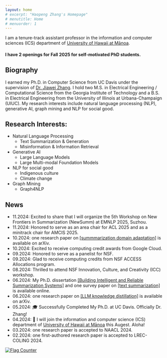 ```yaml
---
layout: home
# excerpt: "Haopeng Zhang's Homepage"
# menutitle: Home
# menuorder: 1
---
```


I am a tenure-track assistant professor in the information and computer sciences (ICS) department of <a href="https://www.ics.hawaii.edu/"><u>University of Hawaii at Mānoa</u></a>. 

#### I have 2 openings for Fall 2025 for self-motivated PhD students.


## Biography

I earned my Ph.D. in Computer Science from UC Davis under the supervision of <a href="http://jiaweizhang.net/"><u>Dr. Jiawei Zhang</u></a>. I hold two M.S. in Electrical Engineering / Computational Science from the Georgia Institute of Technology and a B.S. in Electrical Engineering from the University of Illinois at Urbana-Champaign (UIUC). My research interests include natural language processing (NLP), generative AI, graph mining and NLP for social good. 


## Research Interests:

- Natural Language Processing
	- Text Summarization & Generation
	- Misinformation & Information Retrieval
- Generative AI
	- Large Language Models
	- Large Multi-modal Foundation Models
- NLP for social good
	- Indigenous culture
	- Climate change
- Graph Mining
	- Graph4NLP

## News
- 11.2024: Excited to share that I will organize the 5th Workshop on New Frontiers in Summarization (NewSumm) at EMNLP 2025, Suzhou.
- 11.2024: Honored to serve as an area chair for ACL 2025 and as a minitrack chair for AMCIS 2025.
- 10.2024: one research paper on <a href = "https://arxiv.org/pdf/2410.15687" target="_blank"> [summmarization domain adaptation]</a> is available on arXiv.
- 10.2024: Excited to receive computing credit awards from Google Cloud.
- 09.2024: Honored to serve as a panelist for NSF.
- 09.2024: Glad to receive computing credits from NSF ACCESS Allocations program.
- 08.2024: Thrilled to attend NSF Innovation, Culture, and Creativity (ICC) workshop.
- 06.2024: My Ph.D. dissertation <a href = "https://escholarship.org/uc/item/7zn0b66s" target="_blank">[Building Intelligent and Reliable Summarization Systems]</a> and one survey paper on <a href = "https://arxiv.org/abs/2406.11289" target="_blank"> [text summarization]</a> is available online.
- 06.2024: one research paper on <a href = "https://arxiv.org/abs/2406.12169" target="_blank">[LLM knowledge distillation]</a> is available on arXiv.
- 05.2024: 🎓 Successfully Completed My Ph.D. at UC Davis. Officially Dr. Zhang!
- 04.2024: 🎉 I will join the information and computer science (ICS) department of <a href="https://www.ics.hawaii.edu/"><u>University of Hawaii at Mānoa</u></a> this Augest. Aloha! 
- 03.2024: one research paper is accepted to NAACL 2024.
- 02.2024: one first-authored research paper is accepted to LREC-COLING 2024.

<!-- - 10.2023: two first-authored research papers are accepted to Findings of EMNLP 2023.
- 09.2023: serve as PC member for SDM 24.
- 09.2023: one first-authored research paper is accepted to IJCNLP-AACL 2023.
- 06.2023: start my research internship at AWS AI lab.
- 06.2023: one first-authored research paper is accepted to LLM4AI workshop at KDD 23.
- 06.2023: serve as reviewer for EMNLP 2023, SDM 24 and PC for NewSumm workshop 2023.
- 05.2023: one first-authored research paper is accepted to ACL 2023 CODI. 
- 05.2023: one first-authored research paper is accepted to Findings of ACL 2023.
- 04.2023: start my research internship at Megagon Lab.
- 04.2023: one research paper <a href = "https://arxiv.org/abs/2304.04193" target="_blank">[Extractive Summarization via ChatGPT for Faithful Summary Generation]</a> is available on arXiv. 
- 03.2023: receive UC Davis GGCS Research Fellowship.
- 03.2023: serve as reviewer for ACL 23, IEEE TASLP, IEEE Transactions on Big Data.
- 02.2023: passed my QE exam. -->

<a href="https://info.flagcounter.com/pYGa"><img src="https://s11.flagcounter.com/count2/pYGa/bg_FFFFFF/txt_000000/border_CCCCCC/columns_8/maxflags_30/viewers_0/labels_0/pageviews_1/flags_0/percent_0/" alt="Flag Counter" border="0"></a>


